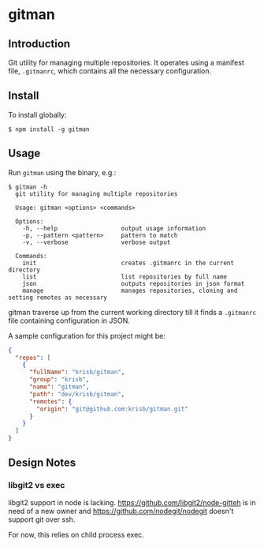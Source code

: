 # gitman

## Introduction

Git utility for managing multiple repositories.  It operates using a manifest file, `.gitmanrc`, which contains all the necessary configuration.

## Install

To install globally:

    $ npm install -g gitman

## Usage

Run `gitman` using the binary, e.g.:

```shell
$ gitman -h
  git utility for managing multiple repositories

  Usage: gitman <options> <commands>

  Options:
    -h, --help                  output usage information
    -p, --pattern <pattern>     pattern to match
    -v, --verbose               verbose output

  Commands:
    init                        creates .gitmanrc in the current directory
    list                        list repositories by full name
    json                        outputs repositories in json format
    manage                      manages repositories, cloning and setting remotes as necessary
```

gitman traverse up from the current working directory till it finds a `.gitmanrc` file containing configuration in JSON.

A sample configuration for this project might be:

```JSON
{
  "repos": [
    {
      "fullName": "krisb/gitman",
      "group": "krisb",
      "name": "gitman",
      "path": "dev/krisb/gitman",
      "remotes": {
        "origin": "git@github.com:krisb/gitman.git"
      }
    }
  ]
}
```

## Design Notes

### libgit2 vs exec

libgit2 support in node is lacking.  <https://github.com/libgit2/node-gitteh> is in need of a new owner and <https://github.com/nodegit/nodegit> doesn't support git over ssh.

For now, this relies on child process exec.
